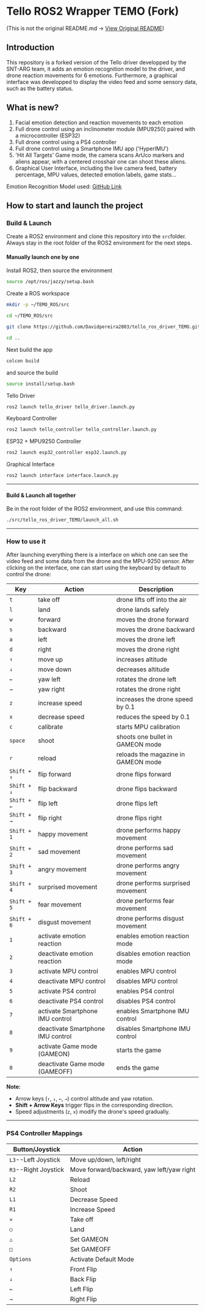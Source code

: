 # Tello ROS2 Wrapper TEMO (Fork)
(This is not the original README.md -> [View Original README](docs/ORIGINAL_README.md))

## Introduction

This repository is a forked version of the Tello driver developped by the SNT-ARG team, it adds an emotion recognition model to the driver, and drone reaction movements for 6 emotions. Furthermore, a graphical interface was developped to display the video feed and some sensory data, such as the battery status.

## What is new?

1. Facial emotion detection and reaction movements to each emotion
2. Full drone control using an inclinometer module (MPU9250) paired with a microcontroller (ESP32)
3. Full drone control using a PS4 controller
4. Full drone control using a Smartphone IMU app ('HyperIMU')
5. 'Hit All Targets' Game mode, the camera scans ArUco markers and aliens appear, with a centered crosshair one can shoot these aliens. 
6. Graphical User Interface, including the live camera feed, battery percentage, MPU values, detected emotion labels, game stats...

Emotion Recognition Model used: [GitHub Link](https://github.com/SHAIK-AFSANA/facialemotionrecognizerinrealtime)

## How to start and launch the project

### Build & Launch

Create a ROS2 environment and clone this repository into the `src`folder. Always stay in the root folder of the ROS2 environment for the next steps.

#### Manually launch one by one

Install ROS2, then source the environment
```bash
source /opt/ros/jazzy/setup.bash
```
Create a ROS workspace
```bash
mkdir -p ~/TEMO_ROS/src
```

```bash
cd ~/TEMO_ROS/src
```

```bash
git clone https://github.com/Davidpereira2803/tello_ros_driver_TEMO.git

cd ..
```
Next build the app
```bash
colcon build
```

and source the build

```bash
source install/setup.bash
```

Tello Driver
```bash
ros2 launch tello_driver tello_driver.launch.py
```

Keyboard Controller
```bash
ros2 launch tello_controller tello_controller.launch.py
```

ESP32 + MPU9250 Controller
```bash
ros2 launch esp32_controller esp32.launch.py
```

Graphical Interface
```bash
ros2 launch interface interface.launch.py
```
---

#### Build & Launch all together

Be in the root folder of the ROS2 environment, and use this command: 
```bash
./src/tello_ros_driver_TEMO/launch_all.sh
```
---

### How to use it

After launching everything there is a interface on which one can see the video feed and some data from the drone and the MPU-9250 sensor. After clicking on the interface, one can start using the keyboard by default to control the drone:

| Key  | Action                      | Description                             |
|------|-----------------------------|-----------------------------------------|
| `t`  | take off                    | drone lifts off into the air            |
| `l`  | land                        | drone lands safely                      |
| `w`  | forward                     | moves the drone forward                 |
| `s`  | backward                    | moves the drone backward                |
| `a`  | left                        | moves the drone left                    |
| `d`  | right                       | moves the drone right                   |
| `↑`  | move up                     | increases altitude                      |
| `↓`  | move down                   | decreases altitude                      |
| `←`  | yaw left                    | rotates the drone left                  |
| `→`  | yaw right                   | rotates the drone right                 |
| `z`  | increase speed              | increases the drone speed by 0.1        |
| `x`  | decrease speed              | reduces the speed by 0.1                |
| `c`  | calibrate | starts MPU calibration |
| `space` | shoot | shoots one bullet in GAMEON mode|
| `r`| reload | reloads the magazine in GAMEON mode|
| `Shift + ↑`   | flip forward       | drone flips forward                     |
| `Shift + ↓`   | flip backward      | drone flips backward                    |
| `Shift + ←`   | flip left          | drone flips left                        |
| `Shift + →`   | flip right         | drone flips right                       |
| `Shift + 1`  | happy movement              | drone performs happy movement           |
| `Shift + 2`  | sad movement                | drone performs sad movement             |
| `Shift + 3`  | angry movement              | drone performs angry movement           |
| `Shift + 4`  | surprised movement          | drone performs surprised movement       |
| `Shift + 5`  | fear movement               | drone performs fear movement            |
| `Shift + 6`  | disgust movement            | drone performs disgust movement         |
| `1`  | activate emotion reaction   | enables emotion reaction mode           |
| `2`  | deactivate emotion reaction | disables emotion reaction mode          |
| `3`  | activate MPU control        | enables MPU control                     |
| `4`  | deactivate MPU control      | disables MPU control                    |
| `5`  | activate PS4 control   | enables PS4 control           |
| `6`  | deactivate PS4 control | disables PS4 control         |
| `7`  | activate Smartphone IMU control   | enables Smartphone IMU control          |
| `8`  | deactivate Smartphone IMU control | disables Smartphone IMU control         |
| `9`  | activate Game mode (GAMEON)        | starts the game                   |
| `0`  | deactivate Game mode (GAMEOFF)      | ends the game                   |

**Note:**
- Arrow keys (`↑`, `↓`, `←`, `→`) control altitude and yaw rotation.  
- **Shift + Arrow Keys** trigger flips in the corresponding direction.  
- Speed adjustments (`z`, `x`) modify the drone's speed gradually.

---

### PS4 Controller Mappings


| Button/Joystick | Action                      |
|-----------------|-----------------------------|
| `L3`--Left Joystick   | Move up/down, left/right |
| `R3`--Right Joystick  | Move forward/backward, yaw left/yaw right|
| `L2` | Reload |
| `R2` | Shoot |
| `L1` | Decrease Speed |
| `R1` | Increase Speed |
| `✕`         | Take off                    |
| `○`   | Land                        |
| `△`  | Set GAMEON   |
| `□`   | Set GAMEOFF |
| `Options`   | Activate Default Mode |
| `↑` | Front Flip |
| `↓` | Back Flip |
| `←` | Left Flip |
| `→` | Right Flip |
